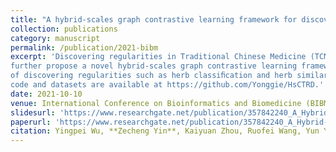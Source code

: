 ```yaml
---
title: "A hybrid-scales graph contrastive learning framework for discovering regularities in traditional Chinese medicine formula, BIBM'21"
collection: publications
category: manuscript
permalink: /publication/2021-bibm
excerpt: 'Discovering regularities in Traditional Chinese Medicine (TCM) formula has been a hot topic in assisting TCM clinical treatment and poly-pharmacology research. Several machine learning methods, like topic model, auto-encoder, and GNNs, have been proposed for discovering regularities in TCM. However, they are often limited by speciﬁc data challenges (e.g., complex relations with rich TCM knowledge, sparsity and ambiguity, expensive data labeling, etc.) in TCM formulae. Addressing these challenges, we ﬁrst establish a TCM Attributed Heterogeneous Information Network (TAHIN) for modeling massive formulae, which can assemble various types of additional information and capture their relations. Based on the TAHIN, we
further propose a novel hybrid-scales graph contrastive learning framework to learn high-quality node representations in a whole unsupervised manner which can be helpful for various tasks
of discovering regularities such as herb classiﬁcation and herb similarity search, etc. Extensive experiments demonstrate the effectiveness and interpretability of our method. Our source
code and datasets are available at https://github.com/Yonggie/HsCTRD.'
date: 2021-10-10
venue: International Conference on Bioinformatics and Biomedicine (BIBM 2021)
slidesurl: 'https://www.researchgate.net/publication/357842240_A_Hybrid-scales_Graph_Contrastive_learning_Framework_for_Discovering_Regularities_in_Traditional_Chinese_Medicine_Formula'
paperurl: 'https://www.researchgate.net/publication/357842240_A_Hybrid-scales_Graph_Contrastive_learning_Framework_for_Discovering_Regularities_in_Traditional_Chinese_Medicine_Formula'
citation: Yingpei Wu, **Zecheng Yin**, Kaiyuan Zhou, Ruofei Wang, Yun Yang, Zepeng Yin, Chunyang Ruank, Yanchun Zhang. A hybrid-scales graph contrastive learning framework for discovering regularities in traditional Chinese medicine formula, BIBM'21
---
```


